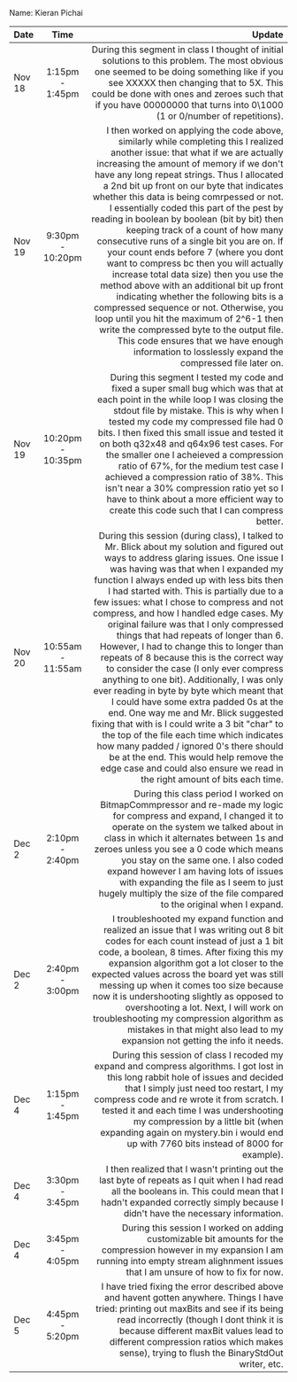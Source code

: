 Name: Kieran Pichai

| Date   |       Time        |                                                                                                                                                                                                                                                                                                                                                                                                                                                                                                                                                                                                                                                                                                                                                                                                                                                                                                                                                                                                                                              Update |
|:-------|:-----------------:|----------------------------------------------------------------------------------------------------------------------------------------------------------------------------------------------------------------------------------------------------------------------------------------------------------------------------------------------------------------------------------------------------------------------------------------------------------------------------------------------------------------------------------------------------------------------------------------------------------------------------------------------------------------------------------------------------------------------------------------------------------------------------------------------------------------------------------------------------------------------------------------------------------------------------------------------------------------------------------------------------------------------------------------------------:|
| Nov 18 |  1:15pm - 1:45pm  |                                                                                                                                                                                                                                                                                                                                                                                                                                                                                                                                                                                                                                                                                                                                        During this segment in class I thought of initial solutions to this problem. The most obvious one seemed to be doing something like if you see XXXXX then changing that to 5X. This could be done with ones and zeroes such that if you have 00000000 that turns into 0\1000 (1 or 0/number of repetitions). |
| Nov 19 | 9:30pm - 10:20pm  |                                                                         I then worked on applying the code above, similarly while completing this I realized another issue: that what if we are actually increasing the amount of memory if we don't have any long repeat strings. Thus I allocated a 2nd bit up front on our byte that indicates whether this data is being comrpessed or not. I essentially coded this part of the pest by reading in boolean by boolean (bit by bit) then keeping track of a count of how many consecutive runs of a single bit you are on. If your count ends before 7 (where you dont want to compress bc then you will actually increase total data size) then you use the method above with an additional bit up front indicating whether the following bits is a compressed sequence or not. Otherwise, you loop until you hit the maximum of 2^6-1 then write the compressed byte to the output file. This code ensures that we have enough information to losslessly expand the compressed file later on. |
| Nov 19 | 10:20pm - 10:35pm |                                                                                                                                                                                                                                                                                                                                                                                                                                                             During this segment I tested my code and fixed a super small bug which was that at each point in the while loop I was closing the stdout file by mistake. This is why when I tested my code my compressed file had 0 bits. I then fixed this small issue and tested it on both q32x48 and q64x96 test cases. For the smaller one I acheieved a compression ratio of 67%, for the medium test case I achieved a compression ratio of 38%. This isn't near a 30% compression ratio yet so I have to think about a more efficient way to create this code such that I can compress better. |
| Nov 20 | 10:55am - 11:55am | During this session (during class), I talked to Mr. Blick about my solution and figured out ways to address glaring issues. One issue I was having was that when I expanded my function I always ended up with less bits then I had started with. This is partially due to a few issues: what I chose to compress and not compress, and how I handled edge cases. My original failure was that I only compressed things that had repeats of longer than 6. However, I had to change this to longer than repeats of 8 because this is the correct way to consider the case (I only ever compress anything to one bit). Additionally, I was only ever reading in byte by byte which meant that I could have some extra padded 0s at the end. One way me and Mr. Blick suggested fixing that with is I could write a 3 bit "char" to the top of the file each time which indicates how many padded / ignored 0's there should be at the end. This would help remove the edge case and could also ensure we read in the right amount of bits each time. |
| Dec 2  |  2:10pm - 2:40pm  |                                                                                                                                                                                                                                                                                                                                                                                                                                                                                                                                                                                        During this class period I worked on BitmapCommpressor and re-made my logic for compress and expand, I changed it to operate on the system we talked about in class in which it alternates between 1s and zeroes unless you see a 0 code which means you stay on the same one. I also coded expand however I am having lots of issues with expanding the file as I seem to just hugely multiply the size of the file compared to the original when I expand. |
| Dec 2  |  2:40pm - 3:00pm  |                                                                                                                                                                                                                                                                                                                                                                                                                                                                                                         I troubleshooted my expand function and realized an issue that I was writing out 8 bit codes for each count instead of just a 1 bit code, a boolean, 8 times. After fixing this my expansion algorithm got a lot closer to the expected values across the board yet was still messing up when it comes too size because now it is undershooting slightly as opposed to overshooting a lot. Next, I will work on troubleshooting my compression algorithm as mistakes in that might also lead to my expansion not getting the info it needs. |
| Dec 4  |  1:15pm - 1:45pm  |                                                                                                                                                                                                                                                                                                                                                                                                                                                                                                                                                                                                                                             During this session of class I recoded my expand and compress algorithms. I got lost in this long rabbit hole of issues and decided that I simply just need too restart, I my compress code and re wrote it from scratch. I tested it and each time I was undershooting my compression by a little bit (when expanding again on mystery.bin i would end up with 7760 bits instead of 8000 for example). |
| Dec 4  |  3:30pm - 3:45pm  |                                                                                                                                                                                                                                                                                                                                                                                                                                                                                                                                                                                                                                                                                                                                                                                                                         I then realized that I wasn't printing out the last byte of repeats as I quit when I had read all the booleans in. This could mean that I hadn't expanded correctly simply because I didn't have the necessary information. |
| Dec 4  |  3:45pm - 4:05pm  |                                                                                                                                                                                                                                                                                                                                                                                                                                                                                                                                                                                                                                                                                                                                                                                                                                                During this session I worked on adding customizable bit amounts for the compression however in my expansion I am running into empty stream alighnment issues that I am unsure of how to fix for now. |
| Dec 5  |  4:45pm - 5:20pm  |                                                                                                                                                                                                                                                                                                                                                                                                                                                                                                                                                                                                                                                                                                                         I have tried fixing the error described above and havent gotten anywhere. Things I have tried: printing out maxBits and see if its being read incorrectly (though I dont think it is because different maxBit values lead to different compression ratios which makes sense), trying to flush the BinaryStdOut writer, etc. |
